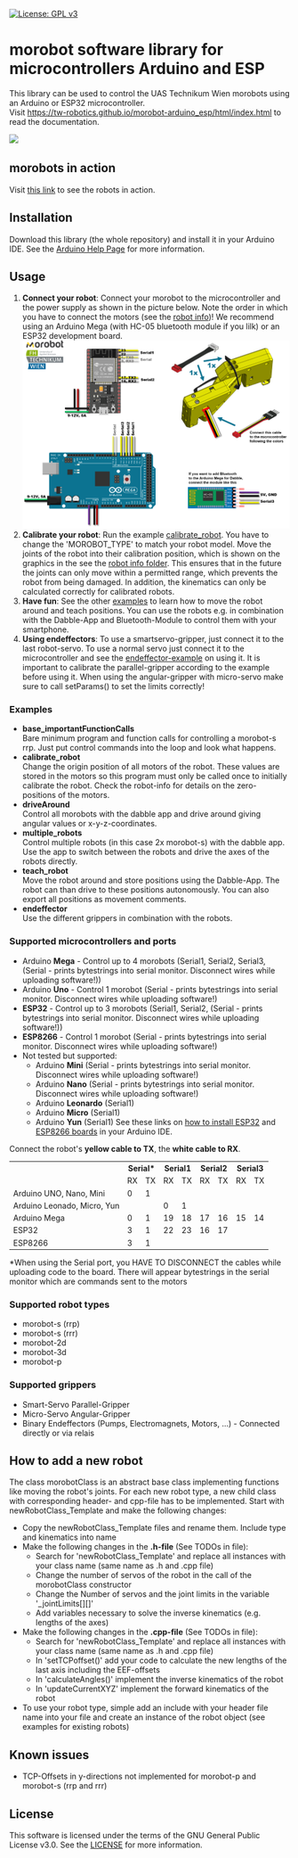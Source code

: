 [![License: GPL v3](https://img.shields.io/badge/License-GPLv3-blue.svg)](https://www.gnu.org/licenses/gpl-3.0)

# morobot software library for microcontrollers Arduino and ESP

This library can be used to control the UAS Technikum Wien morobots using an Arduino or ESP32 microcontroller.<br>
Visit https://tw-robotics.github.io/morobot-arduino_esp/html/index.html to read the documentation.

![](robot_info/morobot_types.png)

## morobots in action
Visit [this link](https://fhtw-my.sharepoint.com/:f:/g/personal/rauer_technikum-wien_at/EqCmgnG48F5DhoUqymyPeDsBle8L1-g1K1zmv48mNSwo6Q) to see the robots in action.

## Installation
Download this library (the whole repository) and install it in your Arduino IDE. See the [Arduino Help Page](https://www.arduino.cc/en/guide/libraries#toc4) for more information.

## Usage
1. **Connect your robot**: Connect your morobot to the microcontroller and the power supply as shown in the picture below. Note the order in which you have to connect the motors (see the [robot info](robot_info/calibration-pose_coordinate-frames/))! We recommend using an Arduino Mega (with HC-05 bluetooth module if you lilk) or an ESP32 development board.
![](robot_info/morobot_connection.png)
2. **Calibrate your robot**: Run the example [calibrate_robot](examples/calibrate_robot/calibrate_robot.ino). You have to change the 'MOROBOT_TYPE' to match your robot model. Move the joints of the robot into their calibration position, which is shown on the graphics in the see the [robot info folder](robot_info/calibration-pose_coordinate-frames/). This ensures that in the future the joints can only move within a permitted range, which prevents the robot from being damaged. In addition, the kinematics can only be calculated correctly for calibrated robots.
3. **Have fun**: See the other [examples](examples/) to learn how to move the robot around and teach positions. You can use the robots e.g. in combination with the Dabble-App and Bluetooth-Module to control them with your smartphone.
4. **Using endeffectors**: To use a smartservo-gripper, just connect it to the last robot-servo. To use a normal servo just connect it to the microcontroller and see the [endeffector-example](examples/endeffector/endeffector.ino) on using it. It is important to calibrate the parallel-gripper according to the example before using it. When using the angular-gripper with micro-servo make sure to call setParams() to set the limits correctly!

### Examples
- **base_importantFunctionCalls**<br>
  Bare minimum program and function calls for controlling a morobot-s rrp. Just put control commands into the loop and look what happens.
- **calibrate_robot**<br>
  Change the origin position of all motors of the robot. These values are stored in the motors so this program must only be called once to initially calibrate the robot. Check the robot-info for details on the zero-positions of the motors.
- **driveAround**<br>
  Control all morobots with the dabble app and drive around giving angular values or x-y-z-coordinates.
- **multiple_robots**<br>
  Control multiple robots (in this case 2x morobot-s) with the dabble app. Use the app to switch between the robots and drive the axes of the robots directly.
- **teach_robot**<br>
  Move the robot around and store positions using the Dabble-App. The robot can than drive to these positions autonomously. You can also export all positions as movement comments.
- **endeffector**<br>
  Use the different grippers in combination with the robots.
### Supported microcontrollers and ports
- Arduino **Mega** - Control up to 4 morobots (Serial1, Serial2, Serial3, (Serial - prints bytestrings into serial monitor. Disconnect wires while uploading software!))
- Arduino **Uno** - Control 1 morobot (Serial - prints bytestrings into serial monitor. Disconnect wires while uploading software!)
- **ESP32** - Control up to 3 morobots (Serial1, Serial2, (Serial - prints bytestrings into serial monitor. Disconnect wires while uploading software!))
- **ESP8266** - Control 1 morobot (Serial - prints bytestrings into serial monitor. Disconnect wires while uploading software!)
- Not tested but supported:
  - Arduino **Mini** (Serial - prints bytestrings into serial monitor. Disconnect wires while uploading software!)
  - Arduino **Nano** (Serial - prints bytestrings into serial monitor. Disconnect wires while uploading software!)
  - Arduino **Leonardo** (Serial1)
  - Arduino **Micro** (Serial1)
  - Arduino **Yun** (Serial1)
See these links on [how to install ESP32](https://randomnerdtutorials.com/installing-the-esp32-board-in-arduino-ide-windows-instructions/) and [ESP8266 boards](https://randomnerdtutorials.com/how-to-install-esp8266-board-arduino-ide/) in your Arduino IDE.

Connect the robot's **yellow cable to TX**, the **white cable to RX**.
<table><tr><th></th><th colspan="2">Serial*</th><th colspan="2">Serial1</th><th colspan="2">Serial2</th><th colspan="2">Serial3</th></tr><tr><td></td><td>RX</td><td>TX</td><td>RX</td><td>TX</td><td>RX</td><td>TX</td><td>RX</td><td>TX</td></tr><tr><td>Arduino UNO, Nano, Mini</td><td>0</td><td>1</td><td></td><td></td><td></td><td></td><td></td><td></td></tr><tr><td>Arduino Leonado, Micro, Yun</td><td></td><td></td><td>0</td><td>1</td><td></td><td></td><td></td><td></td></tr><tr><td>Arduino Mega</td><td>0</td><td>1</td><td>19</td><td>18</td><td>17</td><td>16</td><td>15</td><td>14</td></tr><tr><td>ESP32</td><td>3</td><td>1</td><td>22</td><td>23</td><td>16</td><td>17</td><td></td><td></td></tr><tr><td>ESP8266</td><td>3</td><td>1</td><td></td><td></td><td></td><td></td><td></td><td></td></tr></table>
*When using the Serial port, you HAVE TO DISCONNECT the cables while uploading code to the board. There will appear bytestrings in the serial monitor which are commands sent to the motors

### Supported robot types
- morobot-s (rrp)
- morobot-s (rrr)
- morobot-2d
- morobot-3d
- morobot-p
### Supported grippers
- Smart-Servo Parallel-Gripper
- Micro-Servo Angular-Gripper
- Binary Endeffectors (Pumps, Electromagnets, Motors, ...) - Connected directly or via relais

## How to add a new robot
The class morobotClass is an abstract base class implementing functions like moving the robot's joints. For each new robot type, a new child class with corresponding header- and cpp-file has to be implemented. Start with newRobotClass_Template and make the following changes:
- Copy the newRobotClass_Template files and rename them. Include type and kinematics into name
- Make the following changes in the **.h-file** (See TODOs in file):
  - Search for 'newRobotClass_Template' and replace all instances with your class name (same name as .h and .cpp file)
  - Change the number of servos of the robot in the call of the morobotClass constructor
  - Change the Number of servos and the joint limits in the variable '_jointLimits[][]'
  - Add variables necessary to solve the inverse kinematics (e.g. lengths of the axes)
- Make the following changes in the **.cpp-file** (See TODOs in file):
  - Search for 'newRobotClass_Template' and replace all instances with your class name (same name as .h and .cpp file)
  - In 'setTCPoffset()' add your code to calculate the new lengths of the last axis including the EEF-offsets
  - In 'calculateAngles()' implement the inverse kinematics of the robot
  - In 'updateCurrentXYZ' implement the forward kinematics of the robot
- To use your robot type, simple add an include with your header file name into your file and create an instance of the robot object (see examples for existing robots)

## Known issues
- TCP-Offsets in y-directions not implemented for morobot-p and morobot-s (rrp and rrr)

## License
This software is licensed under the terms of the GNU General Public License v3.0. See the [LICENSE](LICENSE) for more information.
